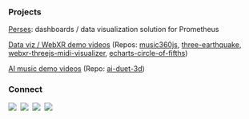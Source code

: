 <h3>Projects</h3>

<p><a target="_blank" href="https://github.com/perses/perses">Perses</a>: dashboards / data visualization solution for Prometheus</p>
<p><a target="_blank" href="https://youtube.com/playlist?list=PLwZyryoAllOPQH2zBI2bnDrm-zGl_nYL1">Data viz / WebXR demo videos</a> (Repos: <a target="_blank" href="https://github.com/sjcobb/music360js">music360js</a>, <a target="_blank" href="https://github.com/sjcobb/three-earthquake">three-earthquake</a>, <a target="_blank" href="https://github.com/sjcobb/webxr-threejs-midi-visualizer">webxr-threejs-midi-visualizer</a>, <a target="_blank" href="https://github.com/sjcobb/echarts-circle-of-fifths">echarts-circle-of-fifths</a>)</p>

<p><a target="_blank" href="https://youtube.com/playlist?list=PLwZyryoAllOMK3B9d0uekR7mSuckJLcPI">AI music demo videos</a> (Repo: <a target="_blank" href="https://github.com/sjcobb/ai-duet-3d">ai-duet-3d</a>)</p>

<h3>Connect</h3>
<p><a target="_blank" href="https://codepen.io/sjcobb"><img src="https://img.shields.io/badge/Codepen-000000?style=for-the-badge&logo=codepen&logoColor=white" /></a>&nbsp;&nbsp;<a target="_blank" href="https://www.youtube.com/channel/UCo_IXLTK8dtF2qOUCt4l47Q"><img src="https://img.shields.io/badge/YouTube-FF0000?style=for-the-badge&logo=youtube&logoColor=white" /></a>&nbsp;&nbsp<a target="_blank"href="https://www.linkedin.com/in/steven-cobb-159305127/"><img src="https://img.shields.io/badge/linkedin-%230077B5.svg?&style=for-the-badge&logo=linkedin&logoColor=white" /></a>&nbsp;&nbsp;<a href="mailto:sjcobb.dev@gmail.com"><img src="https://img.shields.io/badge/gmail-%23D14836.svg?&style=for-the-badge&logo=gmail&logoColor=white" /></a>
</p>
